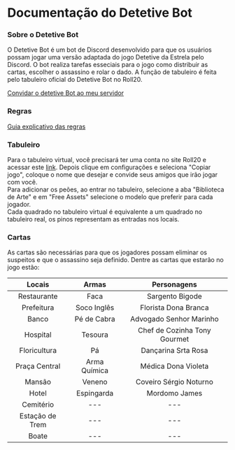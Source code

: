 # Documentação do Detetive Bot

### Sobre o Detetive Bot
O Detetive Bot é um bot de Discord desenvolvido para que os usuários possam jogar uma versão adaptada do jogo Detetive da Estrela pelo Discord. O bot realiza tarefas esseciais para o jogo como distribuir as cartas, escolher o assassino e rolar o dado. A função de tabuleiro é feita pelo tabuleiro oficial do Detetive Bot no Roll20.

[Convidar o detetive Bot ao meu servidor](https://discord.com/api/oauth2/authorize?client_id=753686837117059162&permissions=8&scope=bot)

### Regras
[Guia explicativo das regras](https://www.bananaquantica.com.br/como-jogar-detetive/)

### Tabuleiro
Para o tabuleiro virtual, você precisará ter uma conta no site Roll20 e acessar este [link](https://app.roll20.net/campaigns/details/8490759/detetive). Depois clique em configurações e seleciona "Copiar jogo", coloque o nome que desejar e convide seus amigos que irão jogar com você.<br>
Para adicionar os peões, ao entrar no tabuleiro, selecione a aba "Biblioteca de Arte" e em "Free Assets" selecione o modelo que preferir para cada jogador.<br>
Cada quadrado no tabuleiro virtual é equivalente a um quadrado no tabuleiro real, os pinos representam as entradas nos locais.

### Cartas
As cartas são necessárias para que os jogadores possam eliminar os suspeitos e que o assassino seja definido. Dentre as cartas que estarão no jogo estão:<br>

| Locais          | Armas        | Personagens                 |
|:---------------:|:------------:|:---------------------------:|
| Restaurante     | Faca         | Sargento Bigode             |
| Prefeitura      | Soco Inglês  | Florista Dona Branca        |
| Banco           | Pé de Cabra  | Advogado Senhor Marinho     |
| Hospital        | Tesoura      | Chef de Cozinha Tony Gourmet|
| Floricultura    | Pá           | Dançarina Srta Rosa         |
| Praça Central   | Arma Química | Médica Dona Violeta         |
| Mansão          | Veneno       | Coveiro Sérgio Noturno      |
| Hotel           | Espingarda   | Mordomo James               |
| Cemitério       |     ---      |             ---             |
| Estação de Trem |     ---      |             ---             |
| Boate           |     ---      |             ---             |
